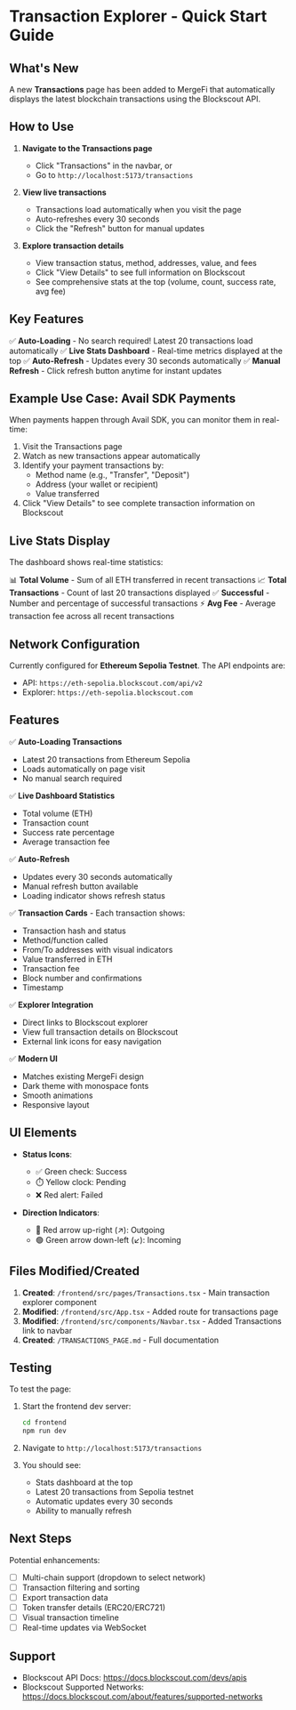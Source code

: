 # Transaction Explorer - Quick Start Guide

## What's New

A new **Transactions** page has been added to MergeFi that automatically displays the latest blockchain transactions using the Blockscout API.

## How to Use

1. **Navigate to the Transactions page**
   - Click "Transactions" in the navbar, or
   - Go to `http://localhost:5173/transactions`

2. **View live transactions**
   - Transactions load automatically when you visit the page
   - Auto-refreshes every 30 seconds
   - Click the "Refresh" button for manual updates

3. **Explore transaction details**
   - View transaction status, method, addresses, value, and fees
   - Click "View Details" to see full information on Blockscout
   - See comprehensive stats at the top (volume, count, success rate, avg fee)

## Key Features

✅ **Auto-Loading** - No search required! Latest 20 transactions load automatically
✅ **Live Stats Dashboard** - Real-time metrics displayed at the top
✅ **Auto-Refresh** - Updates every 30 seconds automatically
✅ **Manual Refresh** - Click refresh button anytime for instant updates

## Example Use Case: Avail SDK Payments

When payments happen through Avail SDK, you can monitor them in real-time:

1. Visit the Transactions page
2. Watch as new transactions appear automatically
3. Identify your payment transactions by:
   - Method name (e.g., "Transfer", "Deposit")
   - Address (your wallet or recipient)
   - Value transferred
4. Click "View Details" to see complete transaction information on Blockscout

## Live Stats Display

The dashboard shows real-time statistics:

📊 **Total Volume** - Sum of all ETH transferred in recent transactions
📈 **Total Transactions** - Count of last 20 transactions displayed
✅ **Successful** - Number and percentage of successful transactions
⚡ **Avg Fee** - Average transaction fee across all recent transactions

## Network Configuration

Currently configured for **Ethereum Sepolia Testnet**. The API endpoints are:
- API: `https://eth-sepolia.blockscout.com/api/v2`
- Explorer: `https://eth-sepolia.blockscout.com`

## Features

✅ **Auto-Loading Transactions**
- Latest 20 transactions from Ethereum Sepolia
- Loads automatically on page visit
- No manual search required

✅ **Live Dashboard Statistics**
- Total volume (ETH)
- Transaction count
- Success rate percentage
- Average transaction fee

✅ **Auto-Refresh**
- Updates every 30 seconds automatically
- Manual refresh button available
- Loading indicator shows refresh status

✅ **Transaction Cards** - Each transaction shows:
- Transaction hash and status
- Method/function called
- From/To addresses with visual indicators
- Value transferred in ETH
- Transaction fee
- Block number and confirmations
- Timestamp

✅ **Explorer Integration**
- Direct links to Blockscout explorer
- View full transaction details on Blockscout
- External link icons for easy navigation

✅ **Modern UI**
- Matches existing MergeFi design
- Dark theme with monospace fonts
- Smooth animations
- Responsive layout

## UI Elements

- **Status Icons**:
  - ✅ Green check: Success
  - ⏱️ Yellow clock: Pending
  - ❌ Red alert: Failed

- **Direction Indicators**:
  - 🔴 Red arrow up-right (↗): Outgoing
  - 🟢 Green arrow down-left (↙): Incoming

## Files Modified/Created

1. **Created**: `/frontend/src/pages/Transactions.tsx` - Main transaction explorer component
2. **Modified**: `/frontend/src/App.tsx` - Added route for transactions page
3. **Modified**: `/frontend/src/components/Navbar.tsx` - Added Transactions link to navbar
4. **Created**: `/TRANSACTIONS_PAGE.md` - Full documentation

## Testing

To test the page:

1. Start the frontend dev server:
   ```bash
   cd frontend
   npm run dev
   ```

2. Navigate to `http://localhost:5173/transactions`

3. You should see:
   - Stats dashboard at the top
   - Latest 20 transactions from Sepolia testnet
   - Automatic updates every 30 seconds
   - Ability to manually refresh

## Next Steps

Potential enhancements:
- [ ] Multi-chain support (dropdown to select network)
- [ ] Transaction filtering and sorting
- [ ] Export transaction data
- [ ] Token transfer details (ERC20/ERC721)
- [ ] Visual transaction timeline
- [ ] Real-time updates via WebSocket

## Support

- Blockscout API Docs: https://docs.blockscout.com/devs/apis
- Blockscout Supported Networks: https://docs.blockscout.com/about/features/supported-networks
